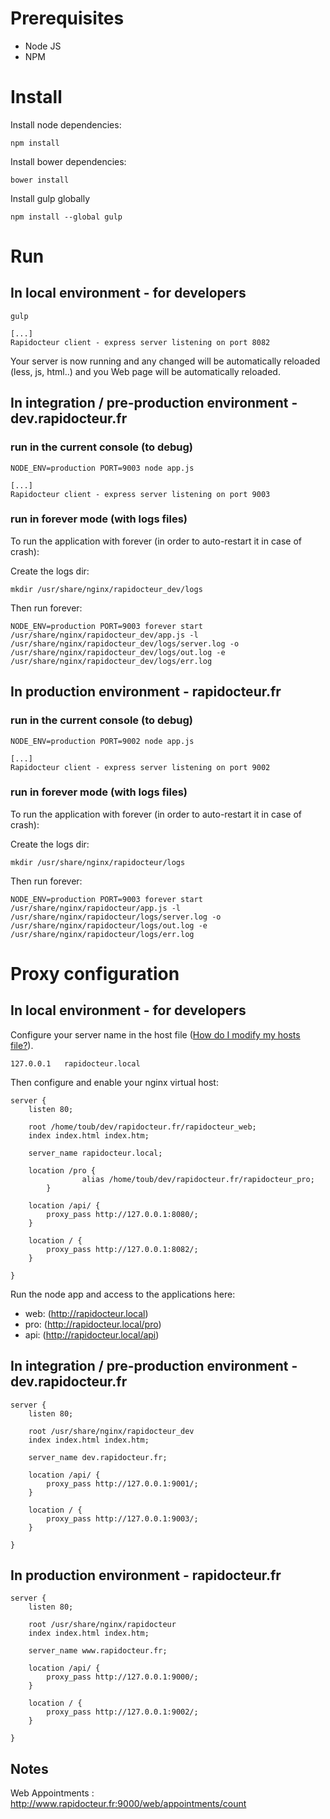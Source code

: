 # Prerequisites

* Node JS
* NPM

# Install

Install node dependencies:

    npm install

Install bower dependencies:

    bower install

Install gulp globally

    npm install --global gulp

# Run

## In local environment - for developers

    gulp
    
    [...]
    Rapidocteur client - express server listening on port 8082

Your server is now running and any changed will be automatically reloaded (less, js, html..) and you Web page will be automatically reloaded.

## In integration / pre-production environment - dev.rapidocteur.fr


### run in the current console (to debug)

    NODE_ENV=production PORT=9003 node app.js
        
    [...]
    Rapidocteur client - express server listening on port 9003

    
### run in forever mode (with logs files)

To run the application with forever (in order to auto-restart it in case of crash):

Create the logs dir:

    mkdir /usr/share/nginx/rapidocteur_dev/logs

Then run forever:
    
    NODE_ENV=production PORT=9003 forever start /usr/share/nginx/rapidocteur_dev/app.js -l /usr/share/nginx/rapidocteur_dev/logs/server.log -o /usr/share/nginx/rapidocteur_dev/logs/out.log -e /usr/share/nginx/rapidocteur_dev/logs/err.log 
    
## In production environment - rapidocteur.fr 
    
### run in the current console (to debug)

    NODE_ENV=production PORT=9002 node app.js
        
    [...]
    Rapidocteur client - express server listening on port 9002

    
### run in forever mode (with logs files)

To run the application with forever (in order to auto-restart it in case of crash):

Create the logs dir:

    mkdir /usr/share/nginx/rapidocteur/logs

Then run forever:
    
    NODE_ENV=production PORT=9003 forever start /usr/share/nginx/rapidocteur/app.js -l /usr/share/nginx/rapidocteur/logs/server.log -o /usr/share/nginx/rapidocteur/logs/out.log -e /usr/share/nginx/rapidocteur/logs/err.log 
    
    
# Proxy configuration


## In local environment - for developers

Configure your server name in the host file ([How do I modify my hosts file?](http://www.rackspace.com/knowledge_center/article/how-do-i-modify-my-hosts-file)).

    127.0.0.1   rapidocteur.local

Then configure and enable your nginx virtual host:

    server {
        listen 80;

        root /home/toub/dev/rapidocteur.fr/rapidocteur_web;
        index index.html index.htm;

        server_name rapidocteur.local;

        location /pro {
                    alias /home/toub/dev/rapidocteur.fr/rapidocteur_pro;
            }

        location /api/ {
            proxy_pass http://127.0.0.1:8080/;
        }

        location / {
            proxy_pass http://127.0.0.1:8082/;
        }

    }

Run the node app and access to the applications here: 

* web: (http://rapidocteur.local)
* pro:  (http://rapidocteur.local/pro)
* api: (http://rapidocteur.local/api)

## In integration / pre-production environment - dev.rapidocteur.fr

    server {
        listen 80;

        root /usr/share/nginx/rapidocteur_dev
        index index.html index.htm;

        server_name dev.rapidocteur.fr;

        location /api/ {
            proxy_pass http://127.0.0.1:9001/;
        }

        location / {
            proxy_pass http://127.0.0.1:9003/;
        }

    }



## In production environment - rapidocteur.fr 

    server {
        listen 80;

        root /usr/share/nginx/rapidocteur
        index index.html index.htm;

        server_name www.rapidocteur.fr;

        location /api/ {
            proxy_pass http://127.0.0.1:9000/;
        }

        location / {
            proxy_pass http://127.0.0.1:9002/;
        }

    }


## Notes

Web Appointments : 
http://www.rapidocteur.fr:9000/web/appointments/count

    
